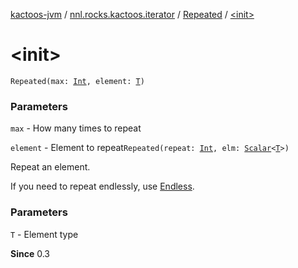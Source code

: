 [kactoos-jvm](../../index.md) / [nnl.rocks.kactoos.iterator](../index.md) / [Repeated](index.md) / [&lt;init&gt;](./-init-.md)

# &lt;init&gt;

`Repeated(max: `[`Int`](https://kotlinlang.org/api/latest/jvm/stdlib/kotlin/-int/index.html)`, element: `[`T`](index.md#T)`)`

### Parameters

`max` - How many times to repeat

`element` - Element to repeat`Repeated(repeat: `[`Int`](https://kotlinlang.org/api/latest/jvm/stdlib/kotlin/-int/index.html)`, elm: `[`Scalar`](../../nnl.rocks.kactoos/-scalar/index.md)`<`[`T`](index.md#T)`>)`

Repeat an element.

If you need to repeat endlessly, use [Endless](../-endless/index.md).

### Parameters

`T` - Element type

**Since**
0.3

